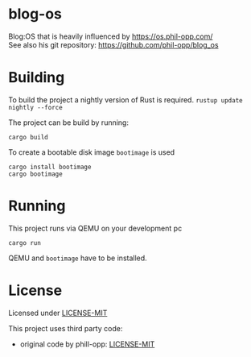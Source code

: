 # blog-os
Blog:OS that is heavily influenced by https://os.phil-opp.com/  
See also his git repository: https://github.com/phil-opp/blog_os

# Building
To build the project a nightly version of Rust is required. `rustup update nightly --force`  

The project can be build by running:
```
cargo build
```
To create a bootable disk image `bootimage` is used
```
cargo install bootimage
cargo bootimage
```
# Running
This project runs via QEMU on your development pc
```
cargo run
```
QEMU and `bootimage` have to be installed.

# License
Licensed under [LICENSE-MIT](LICENSE-MIT)  

This project uses third party code:
* original code by phill-opp: [LICENSE-MIT](licenses/License_blogOS) 
